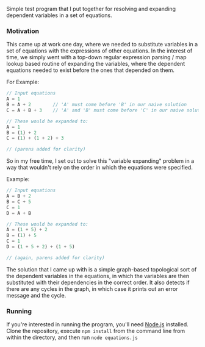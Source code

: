 Simple test program that I put together for resolving and expanding dependent variables in a set of equations.


### Motivation

This came up at work one day, where we needed to substitute variables in a set of equations with the expressions of
other equations. In the interest of time, we simply went with a top-down regular expression parsing / map lookup 
based routine of expanding the variables, where the dependent equations needed to exist before the ones that 
depended on them.

For Example:

```javascript
// Input equations
A = 1
B = A + 2        // 'A' must come before 'B' in our naive solution
C = A + B + 3    // 'A' and 'B' must come before 'C' in our naive solution

// These would be expanded to:
A = 1
B = (1) + 2
C = (1) + (1 + 2) + 3

// (parens added for clarity)
```    

So in my free time, I set out to solve this "variable expanding" problem in a way that wouldn't rely on the order in
which the equations were specified. 

Example:

```javascript
// Input equations
A = B + 2
B = C + 5
C = 1
D = A + B

// These would be expanded to:
A = (1 + 5) + 2
B = (1) + 5
C = 1
D = (1 + 5 + 2) + (1 + 5)

// (again, parens added for clarity)
```

The solution that I came up with is a simple graph-based topological sort of the dependent variables in the equations,
in which the variables are then substituted with their dependencies in the correct order. It also detects if there are
any cycles in the graph, in which case it prints out an error message and the cycle.


### Running 

If you're interested in running the program, you'll need [Node.js](http://nodejs.org) installed. Clone the repository,
execute `npm install` from the command line from within the directory, and then run `node equations.js`
